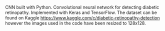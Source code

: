 CNN built with Python.
Convolutional neural network for detecting diabetic retinopathy. Implemented with Keras and TensorFlow. The dataset can be found on Kaggle https://www.kaggle.com/c/diabetic-retinopathy-detection however the images used in the code have been resized to 128x128.
